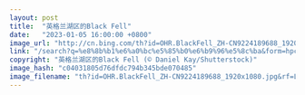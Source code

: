 ```yaml
---
layout: post
title:  "英格兰湖区的Black Fell"
date:   "2023-01-05 16:00:00 +0800"
image_url: "http://cn.bing.com/th?id=OHR.BlackFell_ZH-CN9224189688_1920x1080.jpg&rf=LaDigue_1920x1080.jpg&pid=hp"
link: "/search?q=%e8%8b%b1%e6%a0%bc%e5%85%b0%e6%b9%96%e5%8c%ba&form=hpcapt&mkt=zh-cn"
copyright: "英格兰湖区的Black Fell (© Daniel Kay/Shutterstock)"
image_hash: "c04031805d76dfdc794b345bde070485"
image_filename: "th?id=OHR.BlackFell_ZH-CN9224189688_1920x1080.jpg&rf=LaDigue_1920x1080.jpg&pid=hp"
---
```


